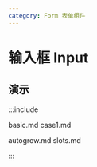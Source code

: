 ```yaml
---
category: Form 表单组件
---
```


# 输入框 Input

## 演示

:::include

basic.md case1.md 

autogrow.md slots.md

:::